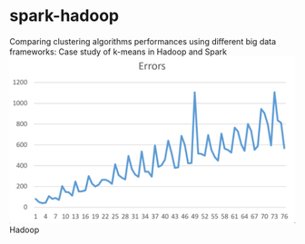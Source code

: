 # spark-hadoop
 Comparing clustering algorithms performances using diﬀerent big data frameworks: Case study of k-means in Hadoop and Spark
 ![alt text](https://github.com/ZahraOmrani/spark-hadoop/blob/master/Hadoop.png)
 Hadoop
 
